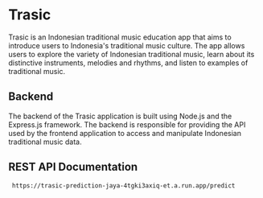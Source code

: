 # Trasic

Trasic is an Indonesian traditional music education app that aims to introduce users to Indonesia's traditional music culture. The app allows users to explore the variety of Indonesian traditional music, learn about its distinctive instruments, melodies and rhythms, and listen to examples of traditional music.

## Backend

The backend of the Trasic application is built using Node.js and the Express.js framework. The backend is responsible for providing the API used by the frontend application to access and manipulate Indonesian traditional music data.

## REST API Documentation

```bash
 https://trasic-prediction-jaya-4tgki3axiq-et.a.run.app/predict
```
